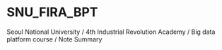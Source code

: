 # SNU_FIRA_BPT
Seoul National University / 4th Industrial Revolution Academy / Big data platform course / Note Summary
